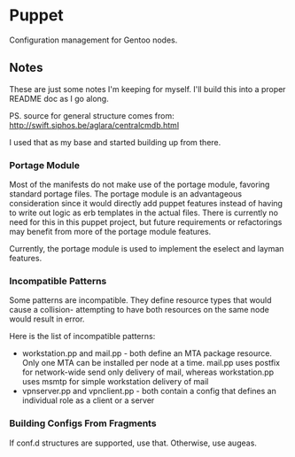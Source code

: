 # Puppet

Configuration management for Gentoo nodes.

## Notes

These are just some notes I'm keeping for myself. I'll build this into a proper 
README doc as I go along.

PS. source for general structure comes from: 
http://swift.siphos.be/aglara/centralcmdb.html

I used that as my base and started building up from there.

### Portage Module

Most of the manifests do not make use of the portage module, favoring standard
portage files. The portage module is an advantageous consideration since it
would directly add puppet features instead of having to write out logic as erb
templates in the actual files. There is currently no need for this in this
puppet project, but future requirements or refactorings may benefit from more of
the portage module features.

Currently, the portage module is used to implement the eselect and layman 
features.

### Incompatible Patterns

Some patterns are incompatible. They define resource types that would cause a
collision- attempting to have both resources on the same node would result in
error.

Here is the list of incompatible patterns:

  - workstation.pp and mail.pp - both define an MTA package resource. Only one
    MTA can be installed per node at a time. mail.pp uses postfix for
    network-wide send only delivery of mail, whereas workstation.pp uses msmtp
    for simple workstation delivery of mail
  - vpnserver.pp and vpnclient.pp - both contain a config that defines an
    individual role as a client or a server

### Building Configs From Fragments

If conf.d structures are supported, use that. Otherwise, use augeas.

